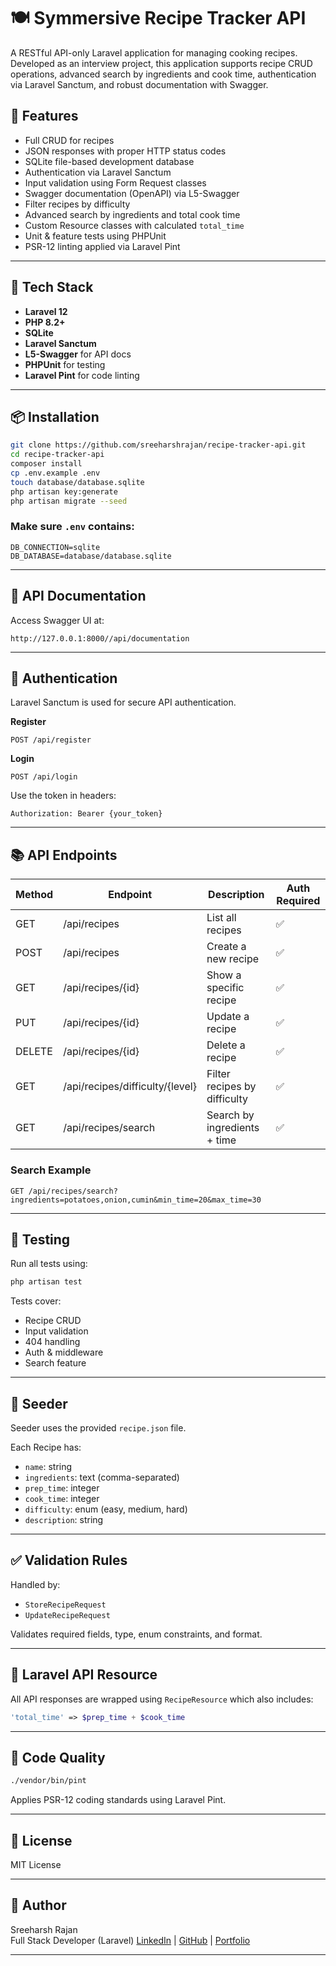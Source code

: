 # 🍽️ Symmersive Recipe Tracker API

A RESTful API-only Laravel application for managing cooking recipes. Developed as an interview project, this application supports recipe CRUD operations, advanced search by ingredients and cook time, authentication via Laravel Sanctum, and robust documentation with Swagger.

## 🚀 Features

- Full CRUD for recipes
- JSON responses with proper HTTP status codes
- SQLite file-based development database
- Authentication via Laravel Sanctum
- Input validation using Form Request classes
- Swagger documentation (OpenAPI) via L5-Swagger
- Filter recipes by difficulty
- Advanced search by ingredients and total cook time
- Custom Resource classes with calculated `total_time`
- Unit & feature tests using PHPUnit
- PSR-12 linting applied via Laravel Pint

---

## 🧠 Tech Stack

- **Laravel 12**
- **PHP 8.2+**
- **SQLite**
- **Laravel Sanctum**
- **L5-Swagger** for API docs
- **PHPUnit** for testing
- **Laravel Pint** for code linting

---

## 📦 Installation

```bash
git clone https://github.com/sreeharshrajan/recipe-tracker-api.git
cd recipe-tracker-api
composer install
cp .env.example .env
touch database/database.sqlite
php artisan key:generate
php artisan migrate --seed
```

### Make sure `.env` contains:

```
DB_CONNECTION=sqlite
DB_DATABASE=database/database.sqlite
```

---

## 📖 API Documentation

Access Swagger UI at:

```
http://127.0.0.1:8000//api/documentation
```

---

## 🔐 Authentication

Laravel Sanctum is used for secure API authentication.

**Register**
```
POST /api/register
```

**Login**
```
POST /api/login
```

Use the token in headers:

```
Authorization: Bearer {your_token}
```

---

## 📚 API Endpoints

| Method | Endpoint | Description | Auth Required |
|--------|----------|-------------|---------------|
| GET    | /api/recipes | List all recipes | ✅ |
| POST   | /api/recipes | Create a new recipe | ✅ |
| GET    | /api/recipes/{id} | Show a specific recipe | ✅ |
| PUT    | /api/recipes/{id} | Update a recipe | ✅ |
| DELETE | /api/recipes/{id} | Delete a recipe | ✅ |
| GET    | /api/recipes/difficulty/{level} | Filter recipes by difficulty | ✅ |
| GET    | /api/recipes/search | Search by ingredients + time | ✅ |

### Search Example

```
GET /api/recipes/search?ingredients=potatoes,onion,cumin&min_time=20&max_time=30
```

---

## 🧪 Testing

Run all tests using:

```bash
php artisan test
```

Tests cover:
- Recipe CRUD
- Input validation
- 404 handling
- Auth & middleware
- Search feature

---

## 🌱 Seeder

Seeder uses the provided `recipe.json` file.

Each Recipe has:
- `name`: string
- `ingredients`: text (comma-separated)
- `prep_time`: integer
- `cook_time`: integer
- `difficulty`: enum (easy, medium, hard)
- `description`: string

---

## ✅ Validation Rules

Handled by:
- `StoreRecipeRequest`
- `UpdateRecipeRequest`

Validates required fields, type, enum constraints, and format.

---

## 🧩 Laravel API Resource

All API responses are wrapped using `RecipeResource` which also includes:

```php
'total_time' => $prep_time + $cook_time
```

---

## 🧹 Code Quality

```bash
./vendor/bin/pint
```

Applies PSR-12 coding standards using Laravel Pint.

---

## 📝 License

MIT License

---

## 👤 Author

Sreeharsh Rajan  
Full Stack Developer (Laravel)
[LinkedIn](https://linkedin.com/in/sreeharshk) | [GitHub](https://github.com/sreeharshrajan) | [Portfolio](https://sreeharsh.vercel.app/)

---
